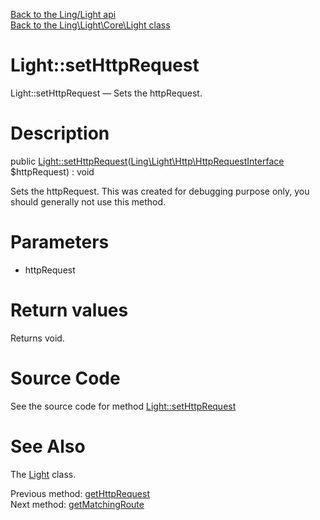 [Back to the Ling/Light api](https://github.com/lingtalfi/Light/blob/master/doc/api/Ling/Light.md)<br>
[Back to the Ling\Light\Core\Light class](https://github.com/lingtalfi/Light/blob/master/doc/api/Ling/Light/Core/Light.md)


Light::setHttpRequest
================



Light::setHttpRequest — Sets the httpRequest.




Description
================


public [Light::setHttpRequest](https://github.com/lingtalfi/Light/blob/master/doc/api/Ling/Light/Core/Light/setHttpRequest.md)([Ling\Light\Http\HttpRequestInterface](https://github.com/lingtalfi/Light/blob/master/doc/api/Ling/Light/Http/HttpRequestInterface.md) $httpRequest) : void




Sets the httpRequest.
This was created for debugging purpose only, you should generally not use this method.




Parameters
================


- httpRequest

    


Return values
================

Returns void.








Source Code
===========
See the source code for method [Light::setHttpRequest](https://github.com/lingtalfi/Light/blob/master/Core/Light.php#L252-L255)


See Also
================

The [Light](https://github.com/lingtalfi/Light/blob/master/doc/api/Ling/Light/Core/Light.md) class.

Previous method: [getHttpRequest](https://github.com/lingtalfi/Light/blob/master/doc/api/Ling/Light/Core/Light/getHttpRequest.md)<br>Next method: [getMatchingRoute](https://github.com/lingtalfi/Light/blob/master/doc/api/Ling/Light/Core/Light/getMatchingRoute.md)<br>

